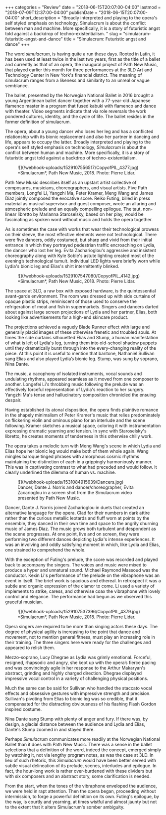 +++
categories = "Review"
date = "2018-06-15T20:07:00-04:00"
lastmod = "2018-07-09T12:37:00-04:00"
publishDate = "2018-06-15T20:07:00-04:00"
short_description = "Broadly interpreted and playing to the opera's self styled emphasis on technology, Simulacrum is about the conflict between man and machine. More specifically, it is a story of futuristic angst told against a backdrop of techno-existentialism. "
slug = "simulacrum-futuristic-angst-and-dance"
title = "Simulacrum: Futuristic angst and dance"
+++

The word *simulacrum*, is having quite a run these days. Rooted in Latin, it has been used at least twice in the last two years, first as the title of a ballet and currently as that of an opera, the inaugural project of Path New Music, that played earlier this month for three performances at the 3LD Art and Technology Center in New York's financial district. The meaning of simulacrum ranges from a
likeness and similarity to an unreal or vague semblance. 

The ballet, presented by the Norwegian National Ballet in 2016 brought a young Argentinean ballet dancer together with a 77-year-old Japanese flamenco master in a program that fused kabuki with flamenco and dance with theater. Video segments indicate that via role reversals the work pondered cultures, identity, and the cycle of life. The ballet resides in the former definition of simulacrum.

The opera, about a young dancer who loses her leg and has a conflicted
relationship with its bionic replacement and also her partner in dancing and life, appears to occupy the latter. Broadly interpreted and playing to the opera's self styled emphasis on technology, *Simulacrum* is about the conflict between human and machine. More specifically, it is a story of futuristic angst told against a backdrop of techno-existentialism.

<figure data-type="image">
![](/webhook-uploads/1529107556517/CopyofPIL_4377.jpg)
<figcaption>*Simulacrum*, Path New Music, 2018. Photo: Pierre Lidar.</figcaption>
</figure>

Path New Music describes itself as an upstart artist collective of composures, musicians, choreographers, and visual artists. Five Path members, Longfei Li, Yangzhi Ma, Peter Kramer, Meng Wang and James Diaz jointly composed the evocative score. Reiko Futing, billed in press material as musical supervisor and guest composer, wrote an alluring and atmospheric prelude and an equally compelling epilogue. The taut, non-linear libretto by Marianna Staroselsky, based on her play, would be fascinating as spoken word without music and holds the opera together.

As is sometimes the case with works that wear their technological prowess on their sleeve, the most effective elements were not technological. There were five dancers, oddly costumed, but sharp and vivid from their initial entrance in which they portrayed pedestrian traffic encroaching on Lydia, the dancer who lost her leg. Evita Zacharioglou's aggressive and insistent choreography along with Kyle
Soble's astute lighting created most of the evening’s technological tumult. Individual LED lights were briefly worn while Lydia's bionic leg and Elias's shirt intermittently blinked.

<figure data-type="image">
![](/webhook-uploads/1529107547080/CopyofPIL_4142.jpg)
<figcaption>*Simulacrum*, Path New Music, 2018. Photo: Pierre Lidar.</figcaption>
</figure>

The space at 3LD, a raw box with exposed hardware, is the quintessential avant-garde environment. The room was dressed up with side curtains of opaque plastic strips, reminiscent of those used to conserve the refrigeration of meat and fish in supermarkets. Singers and dancers darted about against large screen projections of Lydia and her partner, Elias, both looking like advertisements for a high-end skincare product. 

The projections achieved a vaguely Blade Runner effect with large and generally placid images of these otherwise frenetic and troubled souls.
At times the side curtains silhouetted Elias and Stump, a human manifestation of what is left of Lydia's leg, turning them into old-school shadow puppets until they dramatically burst through into the every-changing reality of the piece. At this point it is useful to mention that baritone, Nathaniel Sullivan sang Elias and also
played Lydia’s bionic leg. Stump, was sung by soprano, Nina Dante.

The music, a cacophony of isolated instruments, vocal sounds and undulating rhythms, appeared seamless as it moved from one composer to another. Longefei Li's throbbing music following the prelude was an effectively forceful representation of Lydia's reaction to her surgery. Yangzhi Ma's tense and hallucinatory composition chronicled the ensuing despair.

Having established its atonal disposition, the opera finds plaintive romance in the shapely minimalism of Peter Kramer's music that relies predominately on flickering violin and ominous piano for an interlude and the scene following. Kramer sketches a musical space, coloring it with instrumentation expressing dramatic yearning and tension. In sync with Staroselsky's libretto, he creates moments of tenderness in this otherwise chilly work.

The opera takes a melodic turn with Meng Wang's scene in which Lydia and
Elias hope her bionic leg would make both of them whole again. Wang mingles baroque tinged phrases with amorphous cosmic rhythms maintaining the distinction of each in a grippingly harmoniously manner. This was in captivating contrast to what had preceded and would follow. It clearly underlined the dilemma of human vs. machine.

<figure data-type="image">
![](/webhook-uploads/1531084915639/Dancers.jpg)
<figcaption>Dancer, Dante J. Norris and dancer/choreographer, Evita Zacarioglou in a screen shot from the Simulacrum video presented by Path New Music.</figcaption>
</figure>

Dancer, Dante J. Norris joined Zacharioglou in duets that created an alternative language for the opera. Clad for their numbers in dark attire rather than the curious metallic leotards and fluff worn at points by the ensemble, they danced in their own time and space to the angrily churning music of James Diaz. The music grows both turbulent and despondent as the scene progresses. At one point, live and on screen, they were performing two different dances depicting Lydia's intense experiences. It was an involving and oddly satisfying moment in which,
like Lydia and Elias, one strained to comprehend the whole.

With the exception of Futing's prelude, the score was recorded and played back to accompany the singers. The voices and music were mixed to produce a hyper and unnatural sound. Michael Raymond Massoud was the conductor. Kexin Li's performance of the prelude on the vibraphone was an event in itself. The brief work is spacious and ethereal. In retrospect it was a subtle and organic expression of the clamor to come. Li used a variety of implements to strike, caress, and otherwise coax the vibraphone with lovely control and elegance. The performance had begun as we observed this graceful musician.

<figure data-type="image">
![](/webhook-uploads/1529107537396/CopyofPIL_4379.jpg)
<figcaption>*Simulacrum*, Path New Music, 2018. Photo: Pierre Lidar.</figcaption>
</figure>

Opera singers are required to be more than singing actors these days. The degree of physical agility is increasing to the point that dance and movement, not to mention general fitness, must play an increasing role in their training. The three singers here were ready for the challenges and appeared to relish them. 

Mezzo-soprano, Lucy Dhegrae as Lydia was grimly emotional. Forceful, resigned, rhapsodic and angry, she kept up with the opera’s fierce pacing and was convincingly agile in her response to the Arthur Makaryan's abstract, grinding and highly charged direction. Dhegrae displayed impressive vocal control in a variety of challenging physical positions. 

Much the same can be said for Sullivan who handled the staccato vocal effects and obsessive gestures with impressive strength and precision. Sullivan's pivoting from Elias to bionic leg was so credible, that it compensated for the distracting obviousness of his flashing Flash Gordon inspired costume. 

Nina Dante sang Stump with plenty of anger and fury. If there was, by design, a glacial distance between the audience and Lydia and Elias, Dante's Stump zoomed in and stayed there.

Perhaps *Simulacrum* communicates more readily at the Norwegian National
Ballet than it does with Path New Music. There was a sense in the ballet
selections that a definition of the word, indeed the concept, emerged simply by watching it, not via lengthy program notes, as was the case at 3LD. In lieu of such rhetoric, this *Simulacrum* would have been better served with subtle visual delineation of its prelude, scenes, interludes and epilogue. In fact, the hour-long work is rather over-burdened with these dividers but with six composers and an abstract story, some clarification is needed.

From the start, when the tones of the vibraphone enveloped the audience,
we were held in rapt attention. Then the opera began, proceeding without
intermission, to forge a powerful definition on its own. Futing's epilogue, by the way, is courtly and yearning, at times wistful and almost jaunty but not to the extent that it alters Simulacrum's somber ambiguity.
